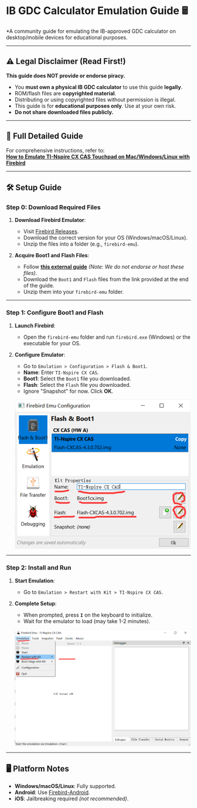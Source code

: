 # IB GDC Calculator Emulation Guide 🖩

*A community guide for emulating the IB-approved GDC calculator on desktop/mobile devices for educational purposes.  

---

## ⚠️ Legal Disclaimer (Read First!)

**This guide does NOT provide or endorse piracy.**  
- You **must own a physical IB GDC calculator** to use this guide **legally**.  
- ROM/flash files are **copyrighted material**.
- Distributing or using copyrighted files without permission is illegal.  
- This guide is for **educational purposes only**. Use at your own risk.
- **Do not share downloaded files publicly.**  

---

## 🔗 Full Detailed Guide
For comprehensive instructions, refer to:  
**[How to Emulate TI-Nspire CX CAS Touchpad on Mac/Windows/Linux with Firebird](https://www.intereseducation.com/resources/how-to-emulate-ti-nspire-cx-cas-touchpad-on-mac-windows-linux-with-firebird/)** 

---

## 🛠️ Setup Guide

### Step 0: Download Required Files
1. **Download Firebird Emulator**:  
   - Visit [Firebird Releases](https://github.com/nspire-emus/firebird/releases/latest).  
   - Download the correct version for your OS (Windows/macOS/Linux).  
   - Unzip the files into a folder (e.g., `firebird-emu`).   

2. **Acquire Boot1 and Flash Files**:  
   - Follow **[this external guide](https://www.intereseducation.com/resources/how-to-emulate-ti-nspire-cx-cas-touchpad-on-mac-windows-linux-with-firebird/)** *(Note: We do not endorse or host these files)*.  
   - Download the `Boot1` and `Flash` files from the link provided at the end of the guide.  
   - Unzip them into your `firebird-emu` folder.  

---

### Step 1: Configure Boot1 and Flash
1. **Launch Firebird**:  
   - Open the `firebird-emu` folder and run `firebird.exe` (Windows) or the executable for your OS.  

2. **Configure Emulator**:  
   - Go to `Emulation > Configuration > Flash & Boot1`.  
   - **Name**: Enter `TI-Nspire CX CAS`.  
   - **Boot1**: Select the `Boot1` file you downloaded.  
   - **Flash**: Select the `Flash` file you downloaded.  
   - Ignore "Snapshot" for now. Click **OK**.  

   ![Configuration](step1-configure.png)  

---

### Step 2: Install and Run
1. **Start Emulation**:  
   - Go to `Emulation > Restart with Kit > TI-Nspire CX CAS`.  

2. **Complete Setup**:  
   - When prompted, press **`I`** on the keyboard to initialize.  
   - Wait for the emulator to load (may take 1-2 minutes).  

   ![Installation](step2-install.png)  

---

## 🖥️ Platform Notes
- **Windows/macOS/Linux**: Fully supported.  
- **Android**: Use [Firebird-Android](https://github.com/nspire-emus/firebird-android).  
- **iOS**: Jailbreaking required *(not recommended)*.  
